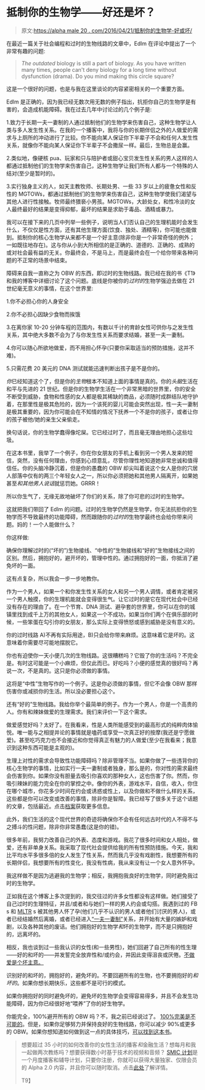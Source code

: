 # 抵制你的生物学——好还是坏？

> 原文:[https://alpha male 20 . com/2016/04/21/抵制你的生物学-好或坏/](https://alphamale20.com/2016/04/21/resisting-your-biology-good-or-bad/)

在最近一篇关于社会编程和过时的生物线路的文章中，Edlm 在评论中提出了一个非常有趣的问题:

> *The outdated* biology is still a part of biology. As you have written many times, people can't deny biology for a long time without dysfunction (drama). Do you mind making this circle square?

这是一个很好的问题，也是与我在这里谈论的内容紧密相关的一个重要方面。

Edlm 是正确的，因为我已经无数次用无数的例子指出，抗拒你自己的生物学是有害的，会造成机能障碍。我在过去几年中讨论过的几个例子是:

1.致力于长期一夫一妻制的人通过抵制他们的生物学来伤害自己，这种生物学让人类与多人发生性关系。在我的一个播客中，我将与你的长期伴侣之外的人做爱的需求与上厕所的冲动进行了比较。你不能向某人保证你下半辈子不会和任何人发生性关系，就像你不能向某人保证你下半辈子不会撒尿一样。最后，生物总是会赢。

2.类似地，像硬核 pua、玩家和只与陪护者或甜心宝贝发生性关系的男人这样的人都通过抵制他们的生物学来伤害自己，这种生物学让我们所有人都与一个特殊的人结对(至少是暂时的)。

3.实行独身主义的人，如天主教牧师、长期处男、一些 33 岁以上的疲惫女性和反性的 MGTOWs，都通过抵制他们的生物学来伤害自己，这种生物学使我们渴望与其他人进行性接触。牧师最终猥亵小男孩。MGTOWs，大龄处女，和性冷淡的女人最终最好的结果是变得抑郁，最坏的结果是求助于毒品、酒精或暴力。

我可以在接下来的几页中列举一些例子，说明当人们否认自己的生理机能时会发生什么，不仅仅是性方面，还有其他生理方面(饮食、独处、酒精等)，你可能也能做到。抵制你的核心生物学从来都不是一个好主意(除非你是一个非常奇怪的例外；一如既往地存在)。这与你从小到大所相信的是正确的、道德的、正确的、成熟的或对社会最有益的无关。你最终会，不是马上，而是最终会在一个给你带来各种问题的不正常的场景中结束。

障碍来自我一直称之为 OBW 的东西，即过时的生物线路。我已经在我的书《T1》和我的博客中详细讨论了这个问题。底线是你被你的*过时的*生物学强迫去做在 21 世纪毫无意义的事情，在这个世界里:

1.你不必担心你的人身安全

2.你不必担心因缺少食物而挨饿

3.在离你家 10-20 分钟车程的范围内，有数以千计的育龄女性可供你与之发生性关系，其中绝大多数不会为了与你发生性关系而要求结婚，甚至一夫一妻制。

4.你可以随心所欲地做爱，而不用担心怀孕(只要你采取适当的预防措施，这并不难)。

5.只需花费 20 美元的 DNA 测试就能迅速判断出孩子是不是你的。

*你*已经知道这个了，但是你的*生物*根本不知道上面的事情是真的。你的*头脑*生活在和平与先进的 21 世纪。但是你的生物学生活在一个非常黑暗的世界里，你的安全不断受到威胁，食物和性感的女人都是极其稀缺的商品，必须随时成群结队地守护着，在那里性是极其危险的，因为一个该死的婴儿可能会突然出现，性一夫一妻制是极其重要的，因为你可能会在不知情的情况下抚养一个不是你的孩子，或者让你的孩子被他/她的亲生父亲偷走。

换句话说，你的生物学蠢得像坨屎。它已经过时了，而且毫无理由地担心这些垃圾。

在这本书里，我举了一个例子，你在你女朋友的手机上看到另一个男人发来的短信，突然，没有任何理由，你感到心烦意乱，尽管你理性地知道她非常忠诚和值得信任。你的头脑冷静沉着，但是你的愚蠢的 OBW 却尖叫着说这个女人是你的穴居人部落中仅有的两三个年轻女人之一，所以你必须把她和其他男人隔离开，如果她甚至*和其他男人说话*就惩罚她。GRRR！

所以你生气了，无缘无故地破坏了你们的关系，除了你可悲的过时的生物学。

这就把我们带回了 Edlm 的问题。过时的生物学仍然是生物学，你无法抗拒你的生物学而不导致最终的功能障碍，然而跟随你的*过时的*生物学最终也会给你带来问题。妈的！一个人能做什么？

你这样做:

确保你理解过时的(“坏的”)生物接线、“中性的”生物接线和“好的”生物接线之间的区别。然后，拥抱好的，避开坏的，管理中性的。通过拥抱好的一面，你抵消了避免坏的一面。

这有点复杂，所以我会一步一步地教你。

作为一个男人，如果一个和你发生性关系的女人和另一个男人调情，或者肯定被另一个男人触摸，你的生理机能就会变得很生气。让它过时的是它在现代社会中已经没有存在的理由了。在一个节育、DNA 测试、避孕套的世界里，你可以在你的城镇里找到成千上万的其他女人，如果这一个不成功，如果当你们两个在俱乐部的时候，一些笨蛋在勾引你的女朋友，那么实际上变得愤怒或感到威胁是没有意义的。

你的过时线路 A)不再有实际用途，B)只会给你带来麻烦。这意味着它是坏的。这意味着你需要尽可能地摆脱它。

你也有迫使你一天小便几次的生物线路。这很糟糕吗？它毁了你的生活吗？不完全是。有时这可能是一个小麻烦，但仅此而已。好吃吗？小便的感觉真的很好吗？再说一次，不是真的。这只是你必须做的事情。

这将是“中性”生物写作的一个例子。这是你必须做的事情，但它不会像 OBW 那样伤害你或减损你的生活。所以没必要担心这个。

还有“好的”生物线路。我给你举个最简单的例子。作为一个男人，你是一个高贵的人。你有和辣妹做爱的生理需求。我们来评价一下这个需求。

做爱感觉好吗？太好了。在我看来，性是人类所能感受到的最高形式的纯粹肉体愉悦。唯一能与之相提并论的事情就是嗑药或享受一次真正好的按摩(我还是宁愿做爱)。甚至吃巧克力也不会接近和你觉得真正有魅力的人做爱(至少在我看来；我意识到这种东西可能是主观的)。

生理上对性的需求会导致性功能障碍吗？除非管理不当。如果你做了一些违背你的核心生物学的事情，比如实行一夫一妻制或者独身，那么是的，你对性的需求最终会伤害到你。如果你没有胆量去吸引你喜欢的那种女人，这也伤害了你。然而，你吸引辣妹的能力完全在你的掌控之中。像你的外表，游戏水平，自信，收入，你住在哪个城市，你花多少时间在约会或诱惑或性上，以及你做和不做什么样的关系，这些都是你可以改变或改善的事情，除非你是智障。我已经写了很多关于这个话题的文章，包括最近。点击[档案](https://blackdragonblog.com/archive-posts/)获取更多信息。

此外，我们生活的这个现代世界的奇迹将确保你不会有任何远古时代的人不得不与之搏斗的性问题，除非你非常愚蠢(这是你的错)。

很多年前，我努力改善自己的外表、态度和游戏。我花了很多时间和女人相处，做爱，还有非单身关系。我采取了现代社会提供给我的所有性预防措施。今天，我和比平均水平多很多倍的女人发生了性关系，然而我几乎没有戏剧性，我想要所有的长期伴侣，我想要所有的性变化，我没有性病，我从来没有让一个女人意外怀孕。

我这样做不是因为逃避我的生物学；相反，我拥抱我良好的生物学，同时避免我过时的生物学。

正如我在这个博客上多次提到的，我交往过的许多女性都没有这样做。她们接受了自己过时的生理特征，并且/或者和与她们一样的男人约会或勾搭。我遇到过的 FB s 和 [MLTR](https://blackdragonblog.com/glossary/#MLTRs) s 被其他男人怀了孕(他们几乎不认识的男人或者他们讨厌的男人)，或者已经结婚然后离婚，或者已经进入[“一夫一妻制”](https://blackdragonblog.com/glossary/#monogamy_quotes)关系，并开始有大量的嫉妒和戏剧，以及各种其他的废话。他们拥抱好的生物学*和*坏的生物学，而不是只拥抱好的，远离坏的。

相反，我也谈到过一些我认识的女性(和一些男性)，她们回避了自己所有的性生理——好的和坏的——并发誓完全放弃性和/或约会，并因此变得沮丧或厌倦。[不做爱是个坏主意。](https://blackdragonblog.com/2016/01/25/why-sex-is-more-important-than-you-think/)

识别好的和坏的，拥抱好的，避免坏的。不要回避所有的生物，也不要拥抱好的*和坏的*。如果你想长期快乐，这些都不是可行的模式。

如果你拥抱好的同时避免坏的，避免坏的生物学会变得容易得多，并且不会发生功能障碍，因为你已经很好地“喂养”了你的好生物学。

你能完全，100%避开所有的 OBW 吗？不，我之前已经说过了。 [100%完美是不可能的](https://blackdragonblog.com/2015/11/23/the-90-rule/)。但是，如果你足够努力并保持良好的生物线路，你可以减少 90%或更多的 OBW。如果你想知道如何做到这一点的具体技巧，[可以找到这本书](http://www.alphamalebook.com/)。

> 想要超过 35 小时的如何改善你的女性生活的播客*和*金融生活？想每月和我一起做两次教练吗？想要获得数小时基于技术的视频和音频？ [SMIC 计划](https://alphamale20.kartra.com/page/vIL17)是一个月度播客和辅导计划，只要你注册，你就可以获得大量独家、仅限会员的 Alpha 2.0 内容，并且你可以随时取消。点击[此处](https://alphamale20.kartra.com/page/vIL17)了解详情。
> 
> T9】